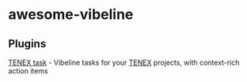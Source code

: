 # awesome-vibeline

## Plugins
[TENEX task](plugins/tenex-task/) - Vibeline tasks for your [TENEX](https://github.com/pablof7z/tenex) projects, with context-rich action items
